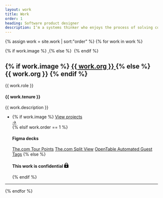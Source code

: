 ```yaml
---
layout: work
title: Work
order: 1
heading: Software product designer
description: I’m a systems thinker who enjoys the process of solving complex problems with thoughtful software teams. I combine research, human-computer interaction, visual design, design systems, and prototyping to collaboratively build new product features. I like asking questions, searching for answers, sweating the details, and building new things.
---
```


{% assign work = site.work | sort:"order" %}
{% for work in work %}
<section class="c-work">
  <div class="c-work__image">
    {% if work.image %}
    <a href="{{ work.url | prepend: site.baseurl }}">
      <img class="c-work__image--thumbnail" src="..{{ work.logo }}" alt="">
    </a>
    {% else %}
    <img class="c-work__image--thumbnail" src="..{{ work.logo }}" alt="">
    {% endif %}
  </div>
  <div class="c-work__body c-text-format">
    <h2 class="c-work__m-strip">
      {% if work.image %}
      <a href="{{ work.url | prepend: site.baseurl }}" class="c-work__li--{{ work.title }} u-inline-block">
        {{ work.org }}
      </a>
      {% else %}
      {{ work.org }}
      {% endif %}
    </h2>
    <span>{{ work.role }}</span>
    <h4>{{ work.tenure }}</h4>
    <p class="c-work__description">{{ work.description }}</p>
    <ul class="c-work__project-list">
      <li class="c-work__project">
        {% if work.image %}
        <a href="{{ work.url | prepend: site.baseurl }}" class="c-work__li--{{ work.title }}">
          <span>View projects</span>
          <div class="c-work__arrow">&#8594;</div>
        </a>
        {% elsif work.order == 1 %}
          <h4 class="c-links__label">Figma decks</h4><a class="c-links" href="https://www.figma.com/proto/AKrGAbYp4yYHuPC2pzEaYj/Recent-Select-Work-for-Watershed?page-id=0%3A1&node-id=2%3A2&viewport=1618%2C256%2C0.3&scaling=scale-down-width&starting-point-node-id=2%3A2&hide-ui=1" target="_blank">The.com Tour Points</a>
          <a class="c-links" href="https://www.figma.com/proto/AKrGAbYp4yYHuPC2pzEaYj/Recent-Select-Work-for-Watershed?page-id=0%3A1&node-id=47%3A650&viewport=362%2C600%2C0.07&scaling=contain&starting-point-node-id=47%3A650&hide-ui=1" target="_blank">The.com Split View</a>
          <a class="c-links" href="https://www.figma.com/proto/KxmTImBaaMesaiDRCrNs3n/Past-Work---Open-Table?page-id=0:1&node-id=39:4&viewport=836,665,0.07&scaling=contain&starting-point-node-id=39:4&hide-ui=1" target="_blank">OpenTable Automated Guest Tags</a>
        {% else %}
        <h4>This work is confidential <svg class="c-icon c-icon--lock" width="16" height="16" viewBox="0 0 16 16" fill="none" xmlns="http://www.w3.org/2000/svg"><path class="c-icon__fill" fill-rule="evenodd" clip-rule="evenodd" d="M8 0C5.23858 0 3 2.23858 3 5V6H2C1.44772 6 1 6.44772 1 7V15C1 15.5523 1.44772 16 2 16H14C14.5523 16 15 15.5523 15 15V7C15 6.44771 14.5523 6 14 6H13V5C13 2.23858 10.7614 0 8 0ZM11.5 6V5C11.5 3.067 9.933 1.5 8 1.5C6.067 1.5 4.5 3.067 4.5 5V6H11.5ZM10 11C10 12.1046 9.10457 13 8 13C6.89543 13 6 12.1046 6 11C6 9.89543 6.89543 9 8 9C9.10457 9 10 9.89543 10 11Z" fill="black"/></svg></h4>
        {% endif %}
      </li>
    </ul>
  </div>
</section>
<hr class="project-hr">
{% endfor %}
